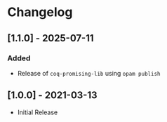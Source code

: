 # Changelog
## [1.1.0] - 2025-07-11
### Added
- Release of `coq-promising-lib` using `opam publish`

## [1.0.0] - 2021-03-13
- Initial Release